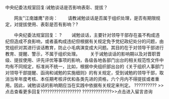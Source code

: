 中央纪委法规室回复:诫勉谈话是否影响表彰、提拔？










　　网友"江南雄鹰"咨询：
　　请教诫勉谈话是否属于组织处理，是否有期限规定，对提拔使用、表彰是否有影响？?

　　中央纪委法规室回复： ?
　　诫勉谈话，主要针对领导干部存在虽不构成违纪但造成不良影响，或者虽构成违纪但根据有关规定免予党纪政纪处分的问题，由党组织对其进行谈话教育，防止小毛病演变成大问题。其目的在于对领导干部进行教育、提醒、警示，不属于组织处理。
　　关于诫勉谈话的影响期以及对晋职晋级、提拔使用、评先评优等事项的影响，各级各地各部门出台的相关规范性文件中均有不同规定，标准尚不统一，比如，根据中央组织部出台的《关于组织人事部门对领导干部提醒、函询和诫勉的实施细则》的有关规定，受到诫勉的领导干部，取消当年年度考核、本任期考核评优和各类先进的资格，六个月内不得提拔或者重用。因此，诫勉谈话的影响期应当在实践中依据有关规定来判定。
?????????? \>\>点击查看更多回复??????????????????
?????????????\>\>点击进入留言咨询

